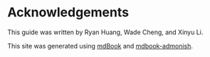 # Acknowledgements
This guide was written by Ryan Huang, Wade Cheng, and Xinyu Li.

This site was generated using [mdBook](https://github.com/rust-lang/mdBook) and [mdbook-admonish](https://github.com/tommilligan/mdbook-admonish).
